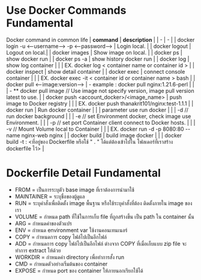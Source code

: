 # Use Docker Commands Fundamental
Docker command in common life
| **command** | **description** |
| - | - |
| docker login -u <--username--> -p <--password--> | Login local. |
| docker logout | Logout on local.|
| docker images | Show image on local. |
| docker ps | show docker run |
| docker ps -a  | show history docker run |
| docker log | show log container |
| | EX. docker log < container name or container id > |
| docker inspect | show detail container |
| docker exec | connect console container |
| | EX. docker exec -it < container id or container name > bash |
| docker pull <--image:version--> | - example : docker pull nginx:1.21.6-perl |
| | - ** docker pull image // Use image not specify version, image pull version latest to use. |
| docker push <account_docker>/<image_name> | push image to Docker registry |
| | EX. docker push thanakrit101/nginx:test-1.1.1 |
| docker run | Run docker container |
| | parameter use run docker |
| | -d // run docker background |
| | -e // set Environment docker, check image use Environment. |
| | -p // set port Container client connect to Docker hosts. |
| | -v // Mount Volume local to Container |
| | EX. docker run -d -p 8080:80 --name nginx-web nginx |
| docker build | build image docker |
| | docker build -t <set image name>:<version> <ที่อยู่ของ Dockerfile หรือใช้ " . " ได้แต่ต้องเข้าไปใน โฟลเดอร์ที่เราสร้าง dockerfile ไว้> |
  
# Dockerfile Detail Fundamental

* FROM = เป็นการระบุตัว base image ที่เราต้องการนำมาใช้
* MAINTAINER = ระบุชื่อของผู้ดูแล
* RUN = ระบุคำสั่งเพื่อติดตั้ง image พื้นฐาน หรือใช้ระบุคำสั้งที่ต้อง ติดตั้งภายใน image ของเรา
* VOLUME = กำหนด path ที่ใช้ในการเก็บ file ที่ถูกสร้างขึ้น เป็น path ใน container นั้น
* ARG = กำหนดค่าของตัวแปร
* ENV = กำหนด environment var ใช้งานคอนเทนเนอร์
* COPY = กำหนดการ copy ไฟล์ไปเป็นอีกไฟล์
* ADD = กำหนดการ copy ไฟล์ไปเป็นอีกไฟล์ ต่างจาก COPY ที่เมื่อเก็บแบบ zip file จะทำการ extract ให้ด้วย
* WORKDIR = กำหนดค่า directory เพื่อทำการสั้ง run
* CMD = กำหนดตัวอย่างเริ่มต้นของ container
* EXPOSE = กำหนด port ของ container ให้ภายนอกเรียกใช้ได้

